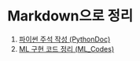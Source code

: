 # Markdown으로 정리

1. [파이썬 주석 작성 (PythonDoc)](./CodeDoc/PythonDoc.md)
2. [ML 구현 코드 정리 (ML_Codes)](./ML/ML_Codes.md)